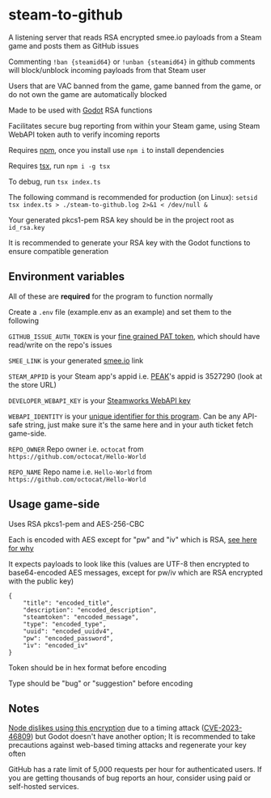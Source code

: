 # steam-to-github

A listening server that reads RSA encrypted smee.io payloads from a Steam game and posts them as GitHub issues

Commenting `!ban {steamid64}` or `!unban {steamid64}` in github comments will block/unblock incoming payloads from that Steam user

Users that are VAC banned from the game, game banned from the game, or do not own the game are automatically blocked

Made to be used with [Godot](https://godotengine.org/) RSA functions

Facilitates secure bug reporting from within your Steam game, using Steam WebAPI token auth to verify incoming reports

Requires [npm](https://www.npmjs.com/), once you install use `npm i` to install dependencies

Requires [tsx](https://tsx.is/), run `npm i -g tsx`

To debug, run `tsx index.ts`

The following command is recommended for production (on Linux): `setsid tsx index.ts > ./steam-to-github.log 2>&1 < /dev/null &`

Your generated pkcs1-pem RSA key should be in the project root as `id_rsa.key`

It is recommended to generate your RSA key with the Godot functions to ensure compatible generation

## Environment variables

All of these are **required** for the program to function normally

Create a `.env` file (example.env as an example) and set them to the following

`GITHUB_ISSUE_AUTH_TOKEN` is your [fine grained PAT token](https://docs.github.com/en/authentication/keeping-your-account-and-data-secure/managing-your-personal-access-tokens#creating-a-fine-grained-personal-access-token), which should have read/write on the repo's issues

`SMEE_LINK` is your generated [smee.io](https://smee.io/) link

`STEAM_APPID` is your Steam app's appid i.e. [PEAK](https://store.steampowered.com/app/3527290/PEAK/)'s appid is 3527290 (look at the store URL)

`DEVELOPER_WEBAPI_KEY` is your [Steamworks WebAPI key](https://partner.steamgames.com/doc/webapi_overview/auth)

`WEBAPI_IDENTITY` is your [unique identifier for this program](https://partner.steamgames.com/doc/webapi/ISteamUserAuth#AuthenticateUserTicket). Can be any API-safe string, just make sure it's the same here and in your auth ticket fetch game-side.

`REPO_OWNER` Repo owner i.e. `octocat` from `https://github.com/octocat/Hello-World`

`REPO_NAME` Repo name i.e. `Hello-World` from `https://github.com/octocat/Hello-World`

## Usage game-side

Uses RSA pkcs1-pem and AES-256-CBC

Each is encoded with AES except for "pw" and "iv" which is RSA, [see here for why](https://mbed-tls.readthedocs.io/en/latest/kb/cryptography/rsa-encryption-maximum-data-size/)

It expects payloads to look like this (values are UTF-8 then encrypted to base64-encoded AES messages, except for pw/iv which are RSA encrypted with the public key)
```
{
    "title": "encoded_title",
    "description": "encoded_description",
    "steamtoken": "encoded_message",
    "type": "encoded_type",
    "uuid": "encoded_uuidv4",
    "pw": "encoded_password",
    "iv": "encoded_iv"
}
```
Token should be in hex format before encoding

Type should be "bug" or "suggestion" before encoding

## Notes

[Node dislikes using this encryption](https://nodejs.org/en/blog/vulnerability/february-2024-security-releases#nodejs-is-vulnerable-to-the-marvin-attack-timing-variant-of-the-bleichenbacher-attack-against-pkcs1-v15-padding-cve-2023-46809---medium) due to a timing attack ([CVE-2023-46809](https://nvd.nist.gov/vuln/detail/CVE-2023-46809)) but Godot doesn't have another option; It is recommended to take precautions against web-based timing attacks and regenerate your key often

GitHub has a rate limit of 5,000 requests per hour for authenticated users. If you are getting thousands of bug reports an hour, consider using paid or self-hosted services.

